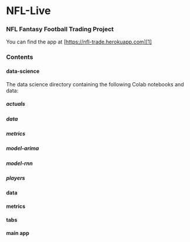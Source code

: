 # NFL-Live
### NFL Fantasy Football Trading Project

You can find the app at [https://nfl-trade.herokuapp.com][1]

### Contents

#### data-science

The data science directory containing the following Colab notebooks and data:

##### actuals

##### data

##### metrics

##### model-arima

##### model-rnn

##### players

#### data

#### metrics

#### tabs

#### main app


[1]: <https://nfl-trade.herokuapp.com>
